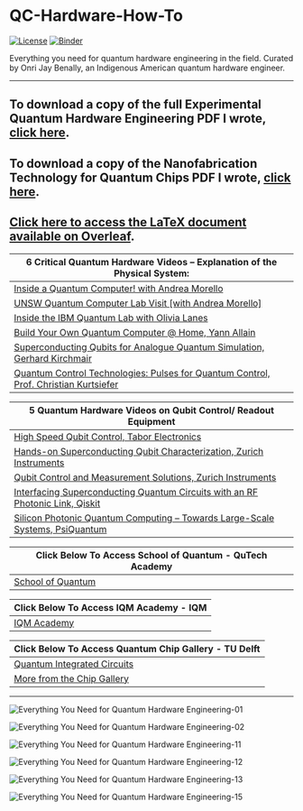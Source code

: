 # QC-Hardware-How-To

[![License](https://img.shields.io/badge/Creative_Commons-License-green)](https://choosealicense.com/licenses/cc-by-4.0) [![Binder](https://mybinder.org/badge_logo.svg)](https://mybinder.org/v2/gh/OJB-Quantum/QC-Hardware-How-to/main)

Everything you need for quantum hardware engineering in the field. Curated by Onri Jay Benally, an Indigenous American quantum hardware engineer.
__________________________________________________________________________________________________________________________________________________

## To download a copy of the full Experimental Quantum Hardware Engineering PDF I wrote, [click here](https://github.com/OJB-Quantum/QC-Hardware-How-to/blob/main/Everything%20You%20Need%20for%20Quantum%20Hardware%20Engineering.pdf).

## To download a copy of the Nanofabrication Technology for Quantum Chips PDF I wrote, [click here](https://github.com/OJB-Quantum/QC-Hardware-How-To/blob/main/Nanofabrication%20Technology%20Used%20for%20Quantum%20Chips%20by%20Onri_.pdf).

## [Click here to access the LaTeX document available on Overleaf](https://www.overleaf.com/read/xmrssbbxhsxy).

| 6 Critical Quantum Hardware Videos – Explanation of the Physical System: | 
|-----------------------------------------------------------------------------|
| [Inside a Quantum Computer! with Andrea Morello](https://youtu.be/k_QeSOIDiEM?si=M1-GYha-9GuKNYLL) |
| [UNSW Quantum Computer Lab Visit [with Andrea Morello]](https://youtu.be/yT0Znr0Et4w?si=ucoo3kUXrxwFk_ao) |
| [Inside the IBM Quantum Lab with Olivia Lanes](https://youtu.be/4gpPHWCoWPs?si=x8kpvJoQHqtbs6ht) |
| [Build Your Own Quantum Computer @ Home, Yann Allain](https://media.ccc.de/v/36c3-10808-build_you_own_quantum_computer_home_-_99_of_discount_-_hacker_style#t=1105) |
| [Superconducting Qubits for Analogue Quantum Simulation, Gerhard Kirchmair](https://youtu.be/BAt2PFVQE3w?si=044mUesj0tcRSOl9) |
| [Quantum Control Technologies: Pulses for Quantum Control, Prof. Christian Kurtsiefer](https://youtu.be/1S0EAnooQMc?si=CjhltpPrmBYW-sm4) |

| 5 Quantum Hardware Videos on Qubit Control/ Readout Equipment |
| - |
| [High Speed Qubit Control, Tabor Electronics](https://youtu.be/QrF09wmr_Do?si=442JoJ5fjMSwXkcd) |
| [Hands-on Superconducting Qubit Characterization, Zurich Instruments](https://youtu.be/rKkR4m1DaiY?si=Or1PIUAnjAsmmLSV) |
| [Qubit Control and Measurement Solutions, Zurich Instruments](https://youtu.be/0cXPZLExSqk?si=Lx-p_w1cDOR1YUdr) |
| [Interfacing Superconducting Quantum Circuits with an RF Photonic Link, Qiskit](https://www.youtube.com/live/_Ea3ZuPG5lA?si=4y04FwFNK50rZp1u) |
| [Silicon Photonic Quantum Computing – Towards Large-Scale Systems, PsiQuantum](https://youtu.be/at9Ust3tZ74?si=P3k1jc9a5sfdcAy6) |

| Click Below To Access School of Quantum - QuTech Academy |
| - |
| [School of Quantum](https://www.qutube.nl) |

| Click Below To Access IQM Academy - IQM |
| - |
| [IQM Academy](https://www.iqmacademy.com) |

| Click Below To Access Quantum Chip Gallery - TU Delft |
| - |
| [Quantum Integrated Circuits](https://www.tudelft.nl/en/eemcs/the-faculty/departments/quantum-computer-engineering/sections/quantum-circuits-architectures-and-technology/groups/quantum-integrated-circuits/chip-gallery) |
| [More from the Chip Gallery](https://www.tudelft.nl/en/eemcs/the-faculty/departments/quantum-computer-engineering/sections/quantum-circuits-architectures-and-technology/groups/quantum-integrated-circuits) |
__________________________________________________________________________________________________________________________________________________
![Everything You Need for Quantum Hardware Engineering-01](https://github.com/OJB-Quantum/QC-Hardware-How-to/assets/88035770/a163df11-513d-4228-b126-50ea0e40e6f0)

![Everything You Need for Quantum Hardware Engineering-02](https://github.com/OJB-Quantum/QC-Hardware-How-to/assets/88035770/f3a34eaf-ea91-4f8f-bf10-c77c916a1bcb)

![Everything You Need for Quantum Hardware Engineering-11](https://github.com/OJB-Quantum/QC-Hardware-How-to/assets/88035770/9db20944-d0e0-4efc-ab85-70b008e69e46)

![Everything You Need for Quantum Hardware Engineering-12](https://github.com/OJB-Quantum/QC-Hardware-How-to/assets/88035770/0d1d790e-aed3-4198-9bc9-44c738453b63)

![Everything You Need for Quantum Hardware Engineering-13](https://github.com/OJB-Quantum/QC-Hardware-How-to/assets/88035770/0f564df8-fa16-47e4-a992-2c1eab01c0a2)

![Everything You Need for Quantum Hardware Engineering-15](https://github.com/OJB-Quantum/QC-Hardware-How-to/assets/88035770/3b400af6-dd8e-45aa-b6f2-c842e110b32d)

